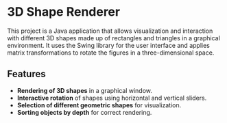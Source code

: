 # 3D Shape Renderer

This project is a Java application that allows visualization and interaction with different 3D shapes made up of rectangles and triangles in a graphical environment. It uses the Swing library for the user interface and applies matrix transformations to rotate the figures in a three-dimensional space.

## Features

- **Rendering of 3D shapes** in a graphical window.  
- **Interactive rotation** of shapes using horizontal and vertical sliders.  
- **Selection of different geometric shapes** for visualization.  
- **Sorting objects by depth** for correct rendering.  
